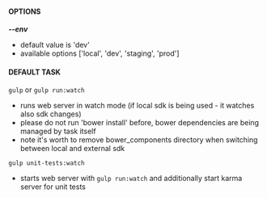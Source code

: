 #### OPTIONS 

_**--env**_

 + default value is 'dev'
 + available options ['local', 'dev', 'staging', 'prod'] 
  
#### DEFAULT TASK

`gulp` or `gulp run:watch` 

   + runs web server in watch mode (if local sdk is being used - it watches also sdk changes)   
   + please do not run 'bower install' before, bower dependencies are being managed by task itself
   + note it's worth to remove bower_components directory when switching between local and external sdk
     
     
`gulp unit-tests:watch`
   +  starts web server with `gulp run:watch` and additionally start karma server for unit tests

